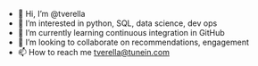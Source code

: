 - 👋 Hi, I’m @tverella
- 👀 I’m interested in python, SQL, data science, dev ops
- 🌱 I’m currently learning continuous integration in GitHub
- 💞️ I’m looking to collaborate on recommendations, engagement
- 📫 How to reach me tverella@tunein.com

<!---
tverella/tverella is a ✨ special ✨ repository because its `README.md` (this file) appears on your GitHub profile.
You can click the Preview link to take a look at your changes.
--->
